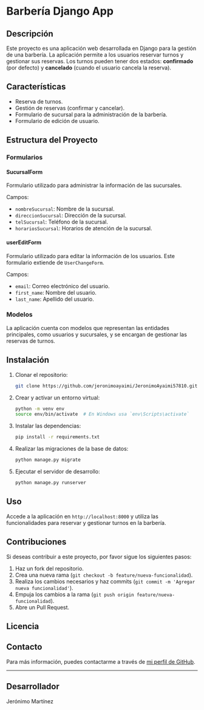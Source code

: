 # Barbería Django App

## Descripción

Este proyecto es una aplicación web desarrollada en Django para la gestión de una barbería. La aplicación permite a los usuarios reservar turnos y gestionar sus reservas. Los turnos pueden tener dos estados: **confirmado** (por defecto) y **cancelado** (cuando el usuario cancela la reserva).

## Características

- Reserva de turnos.
- Gestión de reservas (confirmar y cancelar).
- Formulario de sucursal para la administración de la barbería.
- Formulario de edición de usuario.

## Estructura del Proyecto

### Formularios

#### SucursalForm
Formulario utilizado para administrar la información de las sucursales.

Campos:
- `nombreSucursal`: Nombre de la sucursal.
- `direccionSucursal`: Dirección de la sucursal.
- `telSucursal`: Teléfono de la sucursal.
- `horariosSucursal`: Horarios de atención de la sucursal.

#### userEditForm
Formulario utilizado para editar la información de los usuarios. Este formulario extiende de `UserChangeForm`.

Campos:
- `email`: Correo electrónico del usuario.
- `first_name`: Nombre del usuario.
- `last_name`: Apellido del usuario.

### Modelos
La aplicación cuenta con modelos que representan las entidades principales, como usuarios y sucursales, y se encargan de gestionar las reservas de turnos.

## Instalación

1. Clonar el repositorio:
    ```sh
    git clone https://github.com/jeronimoayaimi/JeronimoAyaimi57810.git
    ```

2. Crear y activar un entorno virtual:
    ```sh
    python -m venv env
    source env/bin/activate  # En Windows usa `env\Scripts\activate`
    ```

3. Instalar las dependencias:
    ```sh
    pip install -r requirements.txt
    ```

4. Realizar las migraciones de la base de datos:
    ```sh
    python manage.py migrate
    ```

5. Ejecutar el servidor de desarrollo:
    ```sh
    python manage.py runserver
    ```

## Uso

Accede a la aplicación en `http://localhost:8000` y utiliza las funcionalidades para reservar y gestionar turnos en la barbería.

## Contribuciones

Si deseas contribuir a este proyecto, por favor sigue los siguientes pasos:

1. Haz un fork del repositorio.
2. Crea una nueva rama (`git checkout -b feature/nueva-funcionalidad`).
3. Realiza los cambios necesarios y haz commits (`git commit -m 'Agregar nueva funcionalidad'`).
4. Empuja los cambios a la rama (`git push origin feature/nueva-funcionalidad`).
5. Abre un Pull Request.

## Licencia



## Contacto

Para más información, puedes contactarme a través de [mi perfil de GitHub](https://github.com/jeronimoayaimi).

---




## Desarrollador
Jerónimo Martínez
